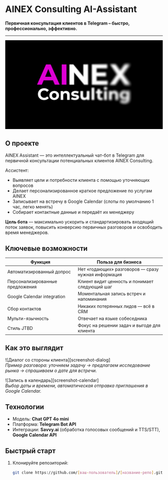 # AINEX Consulting AI-Assistant

**Первичная консультация клиентов в Telegram – быстро, профессионально, эффективно.**

---

![AINEX Consulting](https://github.com/morrisfayman/ainex/blob/main/AINEX%20Consulting%20logo.jpg?raw=true)

## О проекте

AINEX Assistant — это интеллектуальный чат-бот в Telegram для первичной консультации потенциальных клиентов AINEX Consulting. 

Ассистент:
- Выявляет цели и потребности клиента с помощью уточняющих вопросов  
- Делает персонализированное краткое предложение по услугам AINEX  
- Записывает на встречу в Google Calendar (слоты по умолчанию 1 час, легко менять)  
- Собирает контактные данные и передаёт их менеджеру  

**Цель бота** — максимально ускорить и стандартизировать входящий поток заявок, повысить конверсию первичных разговоров и освободить время менеджеров.

## Ключевые возможности

| Функция                         | Польза для бизнеса                                |
|---------------------------------|---------------------------------------------------|
| Автоматизированный допрос       | Нет «годающих» разговоров — сразу нужная информация |
| Персонализированные предложения | Клиент видит ценность и понимает следующий шаг    |
| Google Calendar integration     | Моментальная запись встреч и напоминания          |
| Сбор контактов                  | Никаких потерянных лидов — всё в CRM               |
| Мульти-язычность                | Отвечает на языке собеседника                     |
| Стиль JTBD                      | Фокус на решении задач и выгоде для клиента       |

## Как это выглядит

![Диалог со стороны клиента][screenshot-dialog]  
*Пример разговора: уточняем задачу → предлагаем исследование рынка → спрашиваем о дате для встречи.*

![Запись в календарь][screenshot-calendar]  
*Выбор даты и времени, автоматическая отправка приглашения в Google Calendar.*

## Технологии

- Модель: **Chat GPT 4o mini**  
- Платформа: **Telegram Bot API**  
- Интеграции: **Savvy.ai** (обработка голосовых сообщений и TTS/STT), **Google Calendar API**

## Быстрый старт

1. Клонируйте репозиторий:  
   ```bash
   git clone https://github.com/[ваш-пользователь]/[название-репо].git
